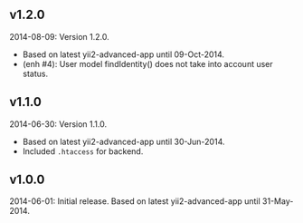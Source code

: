 v1.2.0
------
2014-08-09: Version 1.2.0. 

- Based on latest yii2-advanced-app until 09-Oct-2014.
- (enh #4): User model findIdentity() does not take into account user status.

v1.1.0
------
2014-06-30: Version 1.1.0. 

- Based on latest yii2-advanced-app until 30-Jun-2014.
- Included `.htaccess` for backend.


v1.0.0
------
2014-06-01: Initial release. Based on latest yii2-advanced-app until 31-May-2014.


